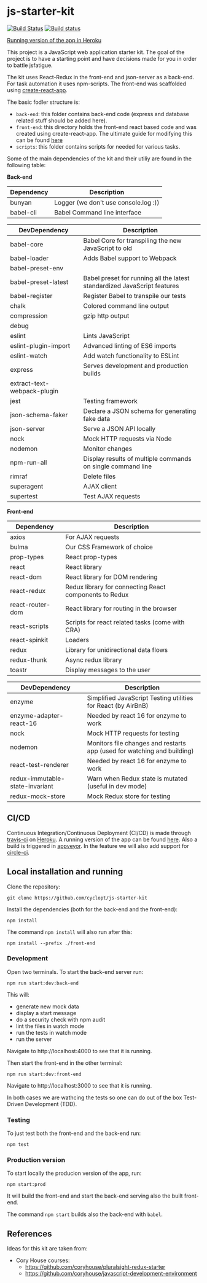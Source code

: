 # js-starter-kit

[![Build Status](https://travis-ci.org/cyclopt/js-starter-kit.svg?branch=master)](https://travis-ci.org/cyclopt/js-starter-kit) [![Build status](https://ci.appveyor.com/api/projects/status/cxxf8d19pr9qotd0?svg=true)](https://ci.appveyor.com/project/kyrcha/js-starter-kit)

[Running version of the app in Heroku](https://cyclopt-js-starter-kit.herokuapp.com/)

This project is a JavaScript web application starter kit. The goal of the project is to have a starting point and have decisions made for you in order to battle jsfatigue.

The kit uses React-Redux in the front-end and json-server as a back-end. For task automation it uses npm-scripts. The front-end was scaffolded using [create-react-app](https://github.com/facebook/create-react-app).

The basic fodler structure is:
- `back-end`: this folder contains back-end code (express and database related stuff should be added here).
- `front-end`: this directory holds the front-end react based code and was created using create-react-app. The ultimate guide for modifying this can be found [here](https://github.com/facebook/create-react-app/blob/master/packages/react-scripts/template/README.md)
- `scripts`: this folder contains scripts for needed for various tasks.

Some of the main dependencies of the kit and their utiliy are found in the following table:

**Back-end**

| Dependency | Description |
| --- | --- |
| bunyan | Logger (we don't use console.log :)) |
| babel-cli | Babel Command line interface |

| DevDependency | Description |
| --- | --- |
| babel-core | Babel Core for transpiling the new JavaScript to old |
| babel-loader | Adds Babel support to Webpack |
| babel-preset-env | |
| babel-preset-latest | Babel preset for running all the latest standardized JavaScript features |
| babel-register | Register Babel to transpile our tests |
| chalk | Colored command line output |
| compression | gzip http output |
| debug | |
| eslint | Lints JavaScript |
| eslint-plugin-import | Advanced linting of ES6 imports |
| eslint-watch | Add watch functionality to ESLint |
| express | Serves development and production builds |
| extract-text-webpack-plugin | |
| jest | Testing framework |
| json-schema-faker | Declare a JSON schema for generating fake data |
| json-server | Serve a JSON API locally |
| nock | Mock HTTP requests via Node |
| nodemon | Monitor changes | 
| npm-run-all | Display results of multiple commands on single command line |
| rimraf | Delete files | 
| superagent | AJAX client |
| supertest | Test AJAX requests |

**Front-end**

| Dependency | Description |
| --- | --- |
| axios | For AJAX requests  |
| bulma | Our CSS Framework of choice |
| prop-types | React prop-types |
| react | React library |
| react-dom | React library for DOM rendering |
| react-redux | Redux library for connecting React components to Redux |
| react-router-dom | React library for routing in the browser |
| react-scripts | Scripts for react related tasks (come with CRA) |
| react-spinkit | Loaders |
| redux | Library for unidirectional data flows |
| redux-thunk | Async redux library |
| toastr | Display messages to the user |

| DevDependency | Description |
| --- | --- |
| enzyme | Simplified JavaScript Testing utilities for React (by AirBnB) |
| enzyme-adapter-react-16 | Needed by react 16 for enzyme to work |
| nock | Mock HTTP requests for testing |
| nodemon | Monitors file changes and restarts app (used for watching and building) |
| react-test-renderer | Needed by react 16 for enzyme to work |
| redux-immutable-state-invariant | Warn when Redux state is mutated (useful in dev mode) |
| redux-mock-store | Mock Redux store for testing |

## CI/CD

Continuous Integration/Continuous Deployment (CI/CD) is made through [travis-ci](https://travis-ci.org) on [Heroku](https://heroku.com). A running version of the app can be found [here](heroku). Also a build is triggered in [appveyor](https://www.appveyor.com). In the feature we will also add support for [circle-ci](http://circleci.com).

## Local installation and running

Clone the repository:

    git clone https://github.com/cyclopt/js-starter-kit

Install the dependencies (both for the back-end and the front-end):

    npm install

The command `npm install` will also run after this:

    npm install --prefix ./front-end

### Development

Open two terminals. To start the back-end server run:

    npm run start:dev:back-end

This will:
  - generate new mock data
  - display a start message
  - do a security check with npm audit
  - lint the files in watch mode
  - run the tests in watch mode
  - run the server

Navigate to http://localhost:4000 to see that it is running.

Then start the front-end in the other terminal:

    npm run start:dev:front-end

Navigate to http://localhost:3000 to see that it is running.

In both cases we are wathcing the tests so one can do out of the box Test-Driven Development (TDD).

### Testing

To just test both the front-end and the back-end run:

    npm test

### Production version

To start locally the producion version of the app, run:

    npm start:prod

It will build the front-end and start the back-end serving also the built front-end.

The command `npm start` builds also the back-end with `babel`.

## References

Ideas for this kit are taken from:

- Cory House courses:
  - https://github.com/coryhouse/pluralsight-redux-starter
  - https://github.com/coryhouse/javascript-development-environment
